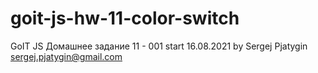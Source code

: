 ﻿# goit-js-hw-11-color-switch
GoIT JS Домашнее задание 11 - 001
start 16.08.2021
by Sergej Pjatygin
sergej.pjatygin@gmail.com
